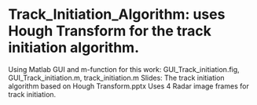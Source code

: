 # Track_Initiation_Algorithm: uses Hough Transform for the track initiation algorithm.
Using Matlab GUI and m-function for this work: GUI_Track_initiation.fig, GUI_Track_initiation.m, track_initiation.m
Slides: The track initiation algorithm based on Hough Transform.pptx
Uses 4 Radar image frames for track initiation.
